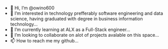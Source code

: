 - 👋 Hi, I’m @owino600
- 👀 I’m interested in technology prefferably software engineering and data science, having graduated with  degree in business information technology...
- 🌱 I’m currently learning at ALX as a Full-Stack engineer...
- 💞️ I’m looking to collaborate on alot of projects avalable on this space...
- 📫 How to reach me my github...

<!---
owino600/owino600 is a ✨ special ✨ repository because its `README.md` appears on your GitHub profile.
You can click the Preview link to take a look at your changes.
i am already half gone on my journey as a fuull-stack developer and still doing hard things and mastering
more consepts in C, Python, Ruby, Shell, Css, SQL...
--->
